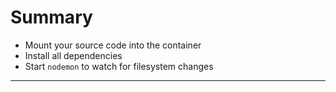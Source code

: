 # Summary
- Mount your source code into the container
- Install all dependencies
- Start `nodemon` to watch for filesystem changes
---
